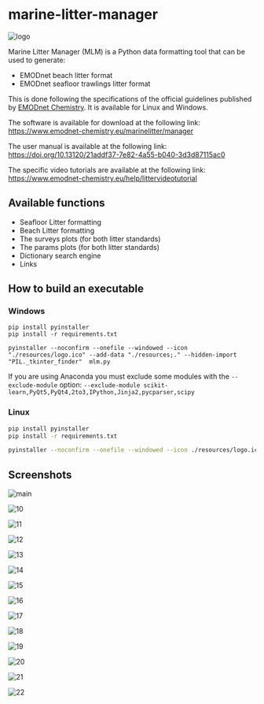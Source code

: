 # marine-litter-manager

![logo](https://user-images.githubusercontent.com/8235122/159733958-270b8390-8f27-4b66-b543-c9a8bb1c8e31.png)

Marine Litter Manager (MLM) is a Python data formatting tool that can be used to generate:

* EMODnet beach litter format
* EMODnet seafloor trawlings litter format

This is done following the specifications of the official guidelines published by [EMODnet Chemistry](https://www.emodnet-chemistry.eu/). It is available for Linux and Windows.

The software is available for download at the following link: https://www.emodnet-chemistry.eu/marinelitter/manager

The user manual is available at the following link: https://doi.org/10.13120/21addf37-7e82-4a55-b040-3d3d87115ac0

The specific video tutorials are available at the following link: https://www.emodnet-chemistry.eu/help/littervideotutorial

## Available functions
* Seafloor Litter formatting
* Beach Litter formatting
* The surveys plots (for both litter standards)
* The params plots (for both litter standards)
* Dictionary search engine
* Links

## How to build an executable
### Windows
```batch
pip install pyinstaller
pip install -r requirements.txt

pyinstaller --noconfirm --onefile --windowed --icon "./resources/logo.ico" --add-data "./resources;." --hidden-import "PIL._tkinter_finder"  mlm.py
```
If you are using Anaconda you must exclude some modules with the `--exclude-module` option: `--exclude-module scikit-learn,PyQt5,PyQt4,2to3,IPython,Jinja2,pycparser,scipy`
### Linux
```bash
pip install pyinstaller
pip install -r requirements.txt

pyinstaller --noconfirm --onefile --windowed --icon ./resources/logo.ico --add-data ./resources:. --hidden-import PIL._tkinter_finder  mlm.py
```

## Screenshots

![main](https://user-images.githubusercontent.com/8235122/159734629-f884e917-d92a-42a5-a955-17ad0255bc97.png)

![10](https://user-images.githubusercontent.com/8235122/159734650-9ac89b69-9382-445a-bcf4-8116d1b63a61.png)

![11](https://user-images.githubusercontent.com/8235122/159734666-6fe0d3a4-ddcc-4fc4-b8e2-d459687c5c42.png)

![12](https://user-images.githubusercontent.com/8235122/159734688-8b3c9aeb-8991-4e6b-b8cf-487617dc5337.png)

![13](https://user-images.githubusercontent.com/8235122/159734701-459d13cd-7e43-4608-9bd8-8850d2db6a5b.png)

![14](https://user-images.githubusercontent.com/8235122/159734722-6df2b8ed-59a7-4749-8e83-56fe7ee44fe4.png)

![15](https://user-images.githubusercontent.com/8235122/159734734-8dd2b9ca-c079-4aff-bbdb-2a20b9ee7f64.png)

![16](https://user-images.githubusercontent.com/8235122/159734742-a71b70ae-4c12-4639-aac0-eaf2d53c523e.png)

![17](https://user-images.githubusercontent.com/8235122/159734753-f0dde669-ae63-4a51-99e8-465b6ee4d84c.png)

![18](https://user-images.githubusercontent.com/8235122/159734768-67761dac-04fe-49b4-a689-b55ddd226478.png)

![19](https://user-images.githubusercontent.com/8235122/159734784-6b86a121-aac6-4b51-9a58-a64c1da5f1e3.png)

![20](https://user-images.githubusercontent.com/8235122/159734799-fb8a0740-ad11-4ca5-8d15-838ffbbb97f0.png)

![21](https://user-images.githubusercontent.com/8235122/159734822-6d62988a-733f-462f-b307-6b3644ae9a78.png)

![22](https://user-images.githubusercontent.com/8235122/159734848-b378df4c-8f3c-47ee-ae84-62b11038d35d.png)
